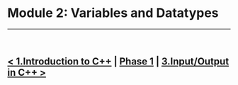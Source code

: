 Module 2: Variables and Datatypes
====================================

<hr />
<br />

[< 1.Introduction to C++](./../01.introduction_to_cpp/note.md) | [Phase 1](./../phase_1.md) | [3.Input/Output in C++ >](./../03.input_output_in_cpp/note.md)
----------------